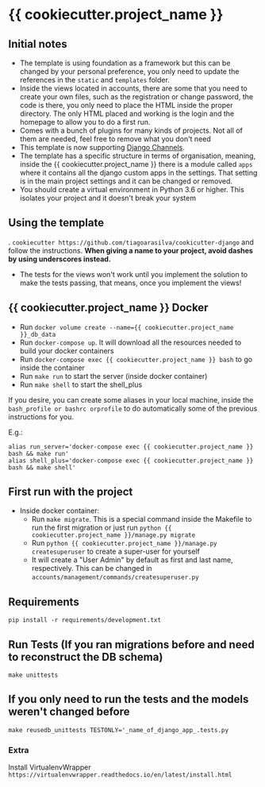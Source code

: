 {{ cookiecutter.project_name }}
===============================================================================

## Initial notes

* The template is using foundation as a framework but this can be changed by your personal preference, you only need to update the references in the `static` and `templates` folder.
* Inside the views located in accounts, there are some that you need to create your own files, such as the registration or change password, the code is there, you only need to place the HTML inside the proper directory. The only HTML placed and working is the login and the homepage to allow you to do a first run.
* Comes with a bunch of plugins for many kinds of projects. Not all of them are needed, feel free to remove what you don't need
* This template is now supporting [Django Channels](https://channels.readthedocs.io/en/stable/index.html).
* The template has a specific structure in terms of organisation, meaning, inside the {{ cookiecutter.project_name }} there is a module called `apps` where it contains all the django custom apps in the settings. 
That setting is in the main project settings and it can be changed or removed.
* You should create a virtual environment in Python 3.6 or higher. This isolates your project and it doesn't break your system

## Using the template

. `cookiecutter https://github.com/tiagoarasilva/cookicutter-django` and follow the instructions.
    **When giving a name to your project, avoid dashes by using underscores instead.**
* The tests for the views won't work until you implement the solution to make the tests passing, that means, once you implement the views!


## {{ cookiecutter.project_name }} Docker

*  Run `docker volume create --name={{ cookiecutter.project_name }}_db_data`
*  Run `docker-compose up`. It will download all the resources needed to build your docker containers
*  Run `docker-compose exec {{ cookiecutter.project_name }} bash` to go inside the container
*  Run `make run` to start the server (inside docker container)
*  Run `make shell` to start the shell_plus

If you desire, you can create some aliases in your local machine, inside the `bash_profile or bashrc orprofile` to do automatically 
some of the previous instructions for you.

E.g.:

```shell
alias run_server='docker-compose exec {{ cookiecutter.project_name }} bash && make run'
alias shell_plus='docker-compose exec {{ cookiecutter.project_name }} bash && make shell'
```

## First run with the project

* Inside docker container:
    * Run `make migrate`. This is a special command inside the Makefile to run the first migration or just run `python {{ cookiecutter.project_name }}/manage.py migrate`
    * Run `python {{ cookiecutter.project_name }}/manage.py createsuperuser` to create a super-user for yourself
    * It will create a "User Admin" by default as first and last name, respectively. This can be changed in `accounts/management/commands/createsuperuser.py`

## Requirements

```shell
pip install -r requirements/development.txt
```

## Run Tests (If you ran migrations before and need to reconstruct the DB schema)

`make unittests`

## If you only need to run the tests and the models weren't changed before

`make reusedb_unittests TESTONLY='_name_of_django_app_.tests.py`

### Extra

Install VirtualenvWrapper
`https://virtualenvwrapper.readthedocs.io/en/latest/install.html`
